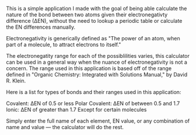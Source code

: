 This is a simple application I made with the goal of being able calculate the nature of the bond between two atoms given their electronegativty difference (∆EN), 
without the need to lookup a periodic table or calculate the EN differences manually. 

Electronegativity is generically defined as "The power of an atom, when part of a molecule, to attract electrons to itself."

The electronegatity range for each of the possiblilities varies, this calculator can be used in a general way when the nuance of electronegativity is not a concern.
The range used in this application is based off of the range defined in "Organic Chemistry: Integrated with Solutions Manual," by David R. Klein.

Here is a list for types of bonds and their ranges used in this application:

Covalent:        ∆EN of 0.5 or less
Polar Covalent:  ∆EN of between 0.5 and 1.7 
Ionic:           ∆EN of greater than 1.7       Except for certain molecules

Simply enter the full name of each element, EN value, or any combination of name and value — the calculator will do the rest.